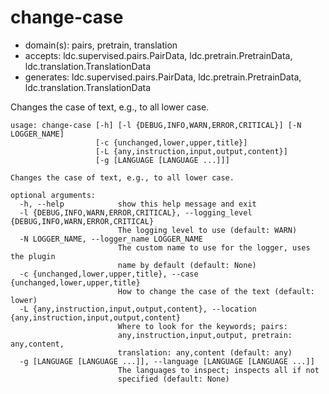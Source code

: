 # change-case

* domain(s): pairs, pretrain, translation
* accepts: ldc.supervised.pairs.PairData, ldc.pretrain.PretrainData, ldc.translation.TranslationData
* generates: ldc.supervised.pairs.PairData, ldc.pretrain.PretrainData, ldc.translation.TranslationData

Changes the case of text, e.g., to all lower case.

```
usage: change-case [-h] [-l {DEBUG,INFO,WARN,ERROR,CRITICAL}] [-N LOGGER_NAME]
                   [-c {unchanged,lower,upper,title}]
                   [-L {any,instruction,input,output,content}]
                   [-g [LANGUAGE [LANGUAGE ...]]]

Changes the case of text, e.g., to all lower case.

optional arguments:
  -h, --help            show this help message and exit
  -l {DEBUG,INFO,WARN,ERROR,CRITICAL}, --logging_level {DEBUG,INFO,WARN,ERROR,CRITICAL}
                        The logging level to use (default: WARN)
  -N LOGGER_NAME, --logger_name LOGGER_NAME
                        The custom name to use for the logger, uses the plugin
                        name by default (default: None)
  -c {unchanged,lower,upper,title}, --case {unchanged,lower,upper,title}
                        How to change the case of the text (default: lower)
  -L {any,instruction,input,output,content}, --location {any,instruction,input,output,content}
                        Where to look for the keywords; pairs:
                        any,instruction,input,output, pretrain: any,content,
                        translation: any,content (default: any)
  -g [LANGUAGE [LANGUAGE ...]], --language [LANGUAGE [LANGUAGE ...]]
                        The languages to inspect; inspects all if not
                        specified (default: None)
```
